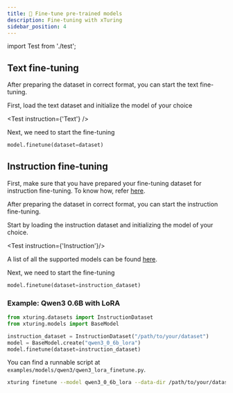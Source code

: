 ```yaml
---
title: 🔧 Fine-tune pre-trained models
description: Fine-tuning with xTuring
sidebar_position: 4
---
```


import Test from './test';

<!-- # Fine-tuning guide -->

## Text fine-tuning
After preparing the dataset in correct format, you can start the text fine-tuning.

First, load the text dataset and initialize the model of your choice

<Test instruction={'Text'} />


Next, we need to start the fine-tuning

```python
model.finetune(dataset=dataset)
```

<!-- Finally, let us test how our fine-tuned model performs using the `.generate()` function.

```python
output = model.generate(texts=["Why LLM models are becoming so important?"])

# Print the model outputs
print("Generated output by the model: {}".format(output))
``` -->


## Instruction fine-tuning

First, make sure that you have prepared your fine-tuning dataset for instruction fine-tuning. To know how, refer [here](/overview/quickstart/prepare#instructiondataset).

After preparing the dataset in correct format, you can start the instruction fine-tuning.

Start by loading the instruction dataset and initializing the model of your choice.

<Test instruction={'Instruction'}/>

A list of all the supported models can be found [here](/overview/supported_models).



Next, we need to start the fine-tuning

```python
model.finetune(dataset=instruction_dataset)
```

### Example: Qwen3 0.6B with LoRA

```python
from xturing.datasets import InstructionDataset
from xturing.models import BaseModel

instruction_dataset = InstructionDataset("/path/to/your/dataset")
model = BaseModel.create("qwen3_0_6b_lora")
model.finetune(dataset=instruction_dataset)
```

You can find a runnable script at `examples/models/qwen3/qwen3_lora_finetune.py`.

```bash
xturing finetune --model qwen3_0_6b_lora --data-dir /path/to/your/dataset
```

<!-- Finally, let us test how our fine-tuned model performs using the `.generate()` function.

```python
output = model.generate(texts=["Why LLM models are becoming so important?"])

# Print the model outputs
print("Generated output by the model: {}".format(output))
``` -->

<!-- xTuring supports following models:

|   Model Name     |      Model Key      | Description |
| ------------ | --------- | ---- |
| BLOOM | bloom | Bloom 1.1B model |
| BLOOM LoRA  | bloom_lora | Bloom 1.1B model with LoRA technique to speed up fine-tuning  |
| BLOOM LoRA INT8 | bloom_lora_int8 | Bloom 1.1B INT8 model with LoRA technique to speed up fine-tuning |
| Cerebras  | cerebras | Cerebras-GPT 1.3B model |
| Cerebras LoRA  | cerebras_lora | Cerebras-GPT 1.3B model with LoRA technique to speed up fine-tuning  |
| Cerebras LoRA INT8  | cerebras_lora_int8 | Cerebras-GPT 1.3B INT8 model with LoRA technique to speed up fine-tuning |
| DistilGPT-2  | distilgpt2 | DistilGPT-2 model |
| DistilGPT-2 LoRA | distilgpt2_lora | DistilGPT-2 model with LoRA technique to speed up fine-tuning  |
| Galactica  | galactica | Galactica 6.7B model |
| Galactica LoRA  | galactica_lora | Galactica 6.7B model with LoRA technique to speed up fine-tuning  |
| Galactica LoRA INT8  | galactica_lora_int8 | Galactica 6.7B INT8 model with LoRA technique to speed up fine-tuning |
| GPT-J | gptj | GPT-J 6B model |
| GPT-J LoRA | gptj_lora | GPT-J 6B model with LoRA technique to speed up fine-tuning  |
| GPT-J LoRA INT8 | gptj_lora_int8 | GPT-J 6B INT8 model with LoRA technique to speed up fine-tuning
| GPT-2 | gpt2 | GPT-2 model |
| GPT-2 LoRA  | gpt2_lora | GPT-2 model with LoRA technique to speed up fine-tuning  |
| GPT-2 LoRA INT8  | gpt2_lora_int8 | GPT-2 INT8 model with LoRA technique to speed up fine-tuning |
| LLaMA | llama | LLaMA 7B model |
| LLaMA LoRa | llama_lora | LLaMA 7B model with LoRA technique to speed up fine-tuning  |
| LLaMA LoRA INT8  | llama_lora_int8 | LLaMA 7B INT8 model with LoRA technique to speed up fine-tuning
| OPT | opt | OPT 1.3B model |
| OPT LoRA | opt_lora | OPT 1.3B model with LoRA technique to speed up fine-tuning  |
| OPT LoRA INT8 | opt_lora_int8 | OPT 1.3B INT8 model with LoRA technique to speed up fine-tuning | -->
